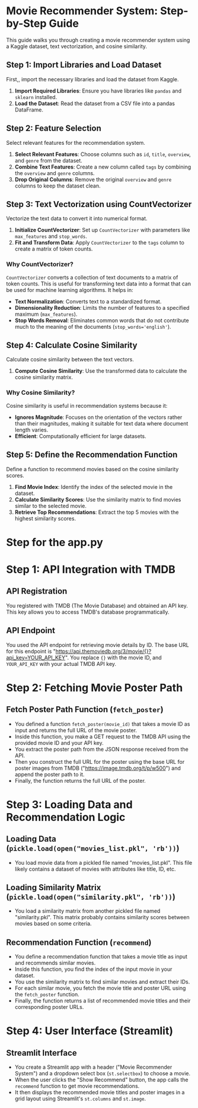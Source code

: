 # Movie Recommender System: Step-by-Step Guide

This guide walks you through creating a movie recommender system using a Kaggle dataset, text vectorization, and cosine similarity.

## Step 1: Import Libraries and Load Dataset

First,, import the necessary libraries and load the dataset from Kaggle.

1. **Import Required Libraries**: Ensure you have libraries like `pandas` and `sklearn` installed.
2. **Load the Dataset**: Read the dataset from a CSV file into a pandas DataFrame.

## Step 2: Feature Selection

Select relevant features for the recommendation system. 

1. **Select Relevant Features**: Choose columns such as `id`, `title`, `overview`, and `genre` from the dataset.
2. **Combine Text Features**: Create a new column called `tags` by combining the `overview` and `genre` columns.
3. **Drop Original Columns**: Remove the original `overview` and `genre` columns to keep the dataset clean.

## Step 3: Text Vectorization using CountVectorizer

Vectorize the text data to convert it into numerical format.

1. **Initialize CountVectorizer**: Set up `CountVectorizer` with parameters like `max_features` and `stop_words`.
2. **Fit and Transform Data**: Apply `CountVectorizer` to the `tags` column to create a matrix of token counts.

### Why CountVectorizer?

`CountVectorizer` converts a collection of text documents to a matrix of token counts. This is useful for transforming text data into a format that can be used for machine learning algorithms. It helps in:

- **Text Normalization**: Converts text to a standardized format.
- **Dimensionality Reduction**: Limits the number of features to a specified maximum (`max_features`).
- **Stop Words Removal**: Eliminates common words that do not contribute much to the meaning of the documents (`stop_words='english'`).

## Step 4: Calculate Cosine Similarity

Calculate cosine similarity between the text vectors.

1. **Compute Cosine Similarity**: Use the transformed data to calculate the cosine similarity matrix.

### Why Cosine Similarity?

Cosine similarity is useful in recommendation systems because it:

- **Ignores Magnitude**: Focuses on the orientation of the vectors rather than their magnitudes, making it suitable for text data where document length varies.
- **Efficient**: Computationally efficient for large datasets.

## Step 5: Define the Recommendation Function

Define a function to recommend movies based on the cosine similarity scores.

1. **Find Movie Index**: Identify the index of the selected movie in the dataset.
2. **Calculate Similarity Scores**: Use the similarity matrix to find movies similar to the selected movie.
3. **Retrieve Top Recommendations**: Extract the top 5 movies with the highest similarity scores.

# Step for the app.py
# Step 1: API Integration with TMDB

## API Registration
You registered with TMDB (The Movie Database) and obtained an API key. This key allows you to access TMDB's database programmatically.

## API Endpoint
You used the API endpoint for retrieving movie details by ID. The base URL for this endpoint is "https://api.themoviedb.org/3/movie/{}?api_key=YOUR_API_KEY". You replace `{}` with the movie ID, and `YOUR_API_KEY` with your actual TMDB API key.

# Step 2: Fetching Movie Poster Path

## Fetch Poster Path Function (`fetch_poster`)
- You defined a function `fetch_poster(movie_id)` that takes a movie ID as input and returns the full URL of the movie poster.
- Inside this function, you make a GET request to the TMDB API using the provided movie ID and your API key.
- You extract the poster path from the JSON response received from the API.
- Then you construct the full URL for the poster using the base URL for poster images from TMDB ("https://image.tmdb.org/t/p/w500") and append the poster path to it.
- Finally, the function returns the full URL of the poster.

# Step 3: Loading Data and Recommendation Logic

## Loading Data (`pickle.load(open("movies_list.pkl", 'rb'))`)
- You load movie data from a pickled file named "movies_list.pkl". This file likely contains a dataset of movies with attributes like title, ID, etc.

## Loading Similarity Matrix (`pickle.load(open("similarity.pkl", 'rb'))`)
- You load a similarity matrix from another pickled file named "similarity.pkl". This matrix probably contains similarity scores between movies based on some criteria.

## Recommendation Function (`recommend`)
- You define a recommendation function that takes a movie title as input and recommends similar movies.
- Inside this function, you find the index of the input movie in your dataset.
- You use the similarity matrix to find similar movies and extract their IDs.
- For each similar movie, you fetch the movie title and poster URL using the `fetch_poster` function.
- Finally, the function returns a list of recommended movie titles and their corresponding poster URLs.

# Step 4: User Interface (Streamlit)

## Streamlit Interface
- You create a Streamlit app with a header ("Movie Recommender System") and a dropdown select box (`st.selectbox`) to choose a movie.
- When the user clicks the "Show Recommend" button, the app calls the `recommend` function to get movie recommendations.
- It then displays the recommended movie titles and poster images in a grid layout using Streamlit's `st.columns` and `st.image`.
